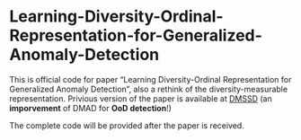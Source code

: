 # Learning-Diversity-Ordinal-Representation-for-Generalized-Anomaly-Detection
This is official code for paper “Learning Diversity-Ordinal Representation for Generalized Anomaly Detection”, also a rethink of the diversity-measurable representation.
Privious version of the paper is available at [DMSSD](https://openreview.net/forum?id=1IIiQnLRe8) (an **imporvement** of DMAD for **OoD detection**!)

The complete code will be provided after the paper is received.
